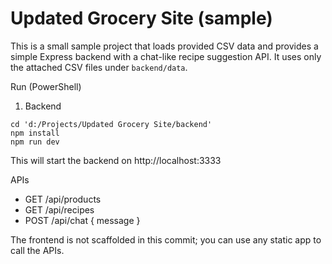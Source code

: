 # Updated Grocery Site (sample)

This is a small sample project that loads provided CSV data and provides a simple Express backend with a chat-like recipe suggestion API. It uses only the attached CSV files under `backend/data`.

Run (PowerShell)

1. Backend

```
cd 'd:/Projects/Updated Grocery Site/backend'
npm install
npm run dev
```

This will start the backend on http://localhost:3333

APIs
- GET /api/products
- GET /api/recipes
- POST /api/chat { message }

The frontend is not scaffolded in this commit; you can use any static app to call the APIs.

